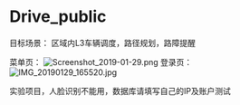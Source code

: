 # Drive_public
目标场景：
区域内L3车辆调度，路径规划，路障提醒

菜单页：
![Screenshot_2019-01-29.png](https://upload-images.jianshu.io/upload_images/15775879-c5c2b9c705e69a22.png?imageMogr2/auto-orient/strip%7CimageView2/2/w/1240)
登录页：
![IMG_20190129_165520.jpg](https://upload-images.jianshu.io/upload_images/15775879-ab7fccab17e17fcb.jpg?imageMogr2/auto-orient/strip%7CimageView2/2/w/1240)

实验项目，人脸识别不能用，数据库请填写自己的IP及账户测试
